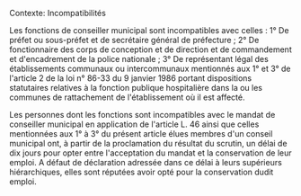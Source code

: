 Contexte: Incompatibilités

Les fonctions de conseiller municipal sont incompatibles avec celles : 1° De préfet ou sous-préfet et de secrétaire général de préfecture ; 2° De fonctionnaire des corps de conception et de direction et de commandement et d'encadrement de la police nationale ; 3° De représentant légal des établissements communaux ou intercommunaux mentionnés aux 1° et 3° de l'article 2 de la loi n° 86-33 du 9 janvier 1986 portant dispositions statutaires relatives à la fonction publique hospitalière dans la ou les communes de rattachement de l'établissement où il est affecté.

Les personnes dont les fonctions sont incompatibles avec le mandat de conseiller municipal en application de l'article L. 46 ainsi que celles mentionnées aux 1° à 3° du présent article élues membres d'un conseil municipal ont, à partir de la proclamation du résultat du scrutin, un délai de dix jours pour opter entre l'acceptation du mandat et la conservation de leur emploi. A défaut de déclaration adressée dans ce délai à leurs supérieurs hiérarchiques, elles sont réputées avoir opté pour la conservation dudit emploi.